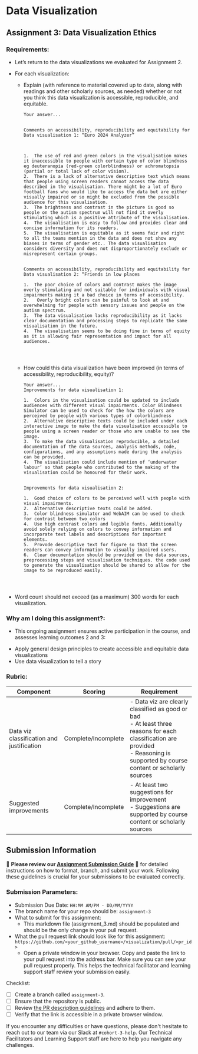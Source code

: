 # Data Visualization

## Assignment 3: Data Visualization Ethics

### Requirements:
- Let’s return to the data visualizations we evaluated for Assignment 2.  
- For each visualization: 
    - Explain (with reference to material covered up to date, along with readings and other scholarly sources, as needed) whether or not you think this data visualization is accessible, reproducible, and equitable. 
        ```
        Your answer...

        
        Comments on accessibility, reproducibility and equitability for Data visualisation 1: “Euro 2024 Analyzer”
        
        
        
        1.	The use of red and green colors in the visualisation makes it inaccessible to people with certain type of color blindness eg deuteranopia (red-green colorblindness) or achromatopsia (partial or total lack of color vision). 
        2.	There is a lack of alternative descriptive text which means that people using screen readers cannot access the data described in the visualisation. There might be a lot of Euro football fans who would like to access the data but are either visually impaired or so might be excluded from the possible audience for this visualisation. 
        3.	The brightness and contrast in the picture is good so people on the autism spectrum will not find it overly stimulating which is a positive attribute of the visualisation. 
        4.	The visualisation is easy to follow and provides clear and concise information for its readers. 
        5.	The visualisation is equitable as it seems fair and right to all the teams mention in the data and does not show any biases in terms of gender etc.. The data visualisation considers diversity and does not disproportionately exclude or misrepresent certain groups. 


        Comments on accessibility, reproducibility and equitability for Data visualisation 2: “Friends in low places
        
        1.	The poor choice of colors and contrast makes the image overly stimulating and not suitable for individuals with visual impairments making it a bad choice in terms of accessibility.
        2.	 Overly bright colors can be painful to look at and overwhelming for people with sensory issues and people on the autism spectrum. 
        3.	The data visualisation lacks reproducibility as it lacks clear documentation and processing steps to replicate the same visualisation in the future. 
        4.	The visualisation seems to be doing fine in terms of equity as it is allowing fair representation and impact for all audiences. 
        
        


        ```
     - How could this data visualization have been improved (in terms of accessibility, reproducibility, equity)?  
        ```
        Your answer...
        Improvements for data visualisation 1:

        1.	Colors in the visualisation could be updated to include audiences with different visual impairments. Color Blindness Simulator can be used to check for the how the colors are perceived by people with various types of colorblindness 
        2.	Alternative descriptive texts could be included under each interactive image to make the data visualisation accessible to people using a screen reader or those who are unable to see the image. 
        3.	To make the data visualisation reproducible, a detailed documentation of the data sources, analysis methods, code, configurations, and any assumptions made during the analysis can be provided.
        4.	The visualisation could include mention of ‘underwater labour’ so that people who contributed to the making of the visualisation could be honoured for their work. 
        
        
        Improvements for data visualisation 2:

        1.	Good choice of colors to be perceived well with people with visual impairments.
        2.	Alternative descriptive texts could be added.
        3.	Color blindness simulator and WebAIM can be used to check for contrast between two colors
        4.	Use high contrast colors and legible fonts. Additionally avoid solely relying on colors to convey information and incorporate text labels and descriptions for important elements. 
        5.	Provode descriptive text for figure so that the screen readers can convey information to visually impaired users. 
        6.	Clear documentation should be provided on the data sources, preprocessing steps and visualisation techniques. the code used to generate the visualisation should be shared to allow for the image to be reproduced easily. 
        



        ```

- Word count should not exceed (as a maximum) 300 words for each visualization. 

### Why am I doing this assignment?:
- This ongoing assignment ensures active participation in the course, and assesses learning outcomes 2 and 3:  
* Apply general design principles to create accessible and equitable data visualizations
* Use data visualization to tell a story

### Rubric:
| Component               | Scoring   | Requirement                                                 |
|-------------------------|-----------|-------------------------------------------------------------|
| Data viz classification and justification | Complete/Incomplete | - Data viz are clearly classified as good or bad<br />- At least three reasons for each classification are provided<br />- Reasoning is supported by course content or scholarly sources |
| Suggested improvements  | Complete/Incomplete | - At least two suggestions for improvement<br />- Suggestions are supported by course content or scholarly sources |

## Submission Information

🚨 **Please review our [Assignment Submission Guide](https://github.com/UofT-DSI/onboarding/blob/main/onboarding_documents/submissions.md)** 🚨 for detailed instructions on how to format, branch, and submit your work. Following these guidelines is crucial for your submissions to be evaluated correctly.

### Submission Parameters:
* Submission Due Date: `HH:MM AM/PM - DD/MM/YYYY`
* The branch name for your repo should be: `assignment-3`
* What to submit for this assignment:
    * This markdown file (assignment_3.md) should be populated and should be the only change in your pull request.
* What the pull request link should look like for this assignment: `https://github.com/<your_github_username>/visualization/pull/<pr_id>`
    * Open a private window in your browser. Copy and paste the link to your pull request into the address bar. Make sure you can see your pull request properly. This helps the technical facilitator and learning support staff review your submission easily.

Checklist:
- [ ] Create a branch called `assignment-3`.
- [ ] Ensure that the repository is public.
- [ ] Review [the PR description guidelines](https://github.com/UofT-DSI/onboarding/blob/main/onboarding_documents/submissions.md#guidelines-for-pull-request-descriptions) and adhere to them.
- [ ] Verify that the link is accessible in a private browser window.

If you encounter any difficulties or have questions, please don't hesitate to reach out to our team via our Slack at `#cohort-3-help`. Our Technical Facilitators and Learning Support staff are here to help you navigate any challenges.
